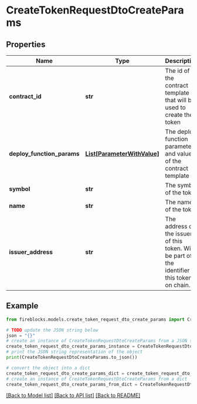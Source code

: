 # CreateTokenRequestDtoCreateParams


## Properties

Name | Type | Description | Notes
------------ | ------------- | ------------- | -------------
**contract_id** | **str** | The id of the contract template that will be used to create the token | 
**deploy_function_params** | [**List[ParameterWithValue]**](ParameterWithValue.md) | The deploy function parameters and values of the contract template | [optional] 
**symbol** | **str** | The symbol of the token | 
**name** | **str** | The name of the token | 
**issuer_address** | **str** | The address of the issuer of this token. Will be part of the identifier of this token on chain. | 

## Example

```python
from fireblocks.models.create_token_request_dto_create_params import CreateTokenRequestDtoCreateParams

# TODO update the JSON string below
json = "{}"
# create an instance of CreateTokenRequestDtoCreateParams from a JSON string
create_token_request_dto_create_params_instance = CreateTokenRequestDtoCreateParams.from_json(json)
# print the JSON string representation of the object
print(CreateTokenRequestDtoCreateParams.to_json())

# convert the object into a dict
create_token_request_dto_create_params_dict = create_token_request_dto_create_params_instance.to_dict()
# create an instance of CreateTokenRequestDtoCreateParams from a dict
create_token_request_dto_create_params_from_dict = CreateTokenRequestDtoCreateParams.from_dict(create_token_request_dto_create_params_dict)
```
[[Back to Model list]](../README.md#documentation-for-models) [[Back to API list]](../README.md#documentation-for-api-endpoints) [[Back to README]](../README.md)


